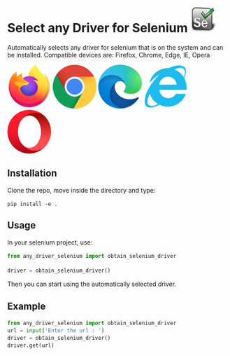 # Select any Driver for Selenium <img src="/img/selenium.png" width="60" height="60">

Automatically selects any driver for selenium that is on the system and can be installed.
Compatible devices are: Firefox, Chrome, Edge, IE, Opera







<p float="left">
    <img src="/img/firefox.png" width="100" height="100">
    <img src="/img/chrome.png" width="100" height="100">
    <img src="/img/edge.png" width="100" height="100">
    <img src="/img/ie.png" width="100" height="100">
    <img src="/img/opera.png" width="100" height="100">
</p>

## Installation
Clone the repo, move inside the directory and type:
```
pip install -e .
```

## Usage
In your selenium project, use:
```python
from any_driver_selenium import obtain_selenium_driver

driver = obtain_selenium_driver()
```

Then you can start using the automatically selected driver.

## Example

```python
from any_driver_selenium import obtain_selenium_driver
url = input('Enter the url : ')
driver = obtain_selenium_driver()
driver.get(url)
```
